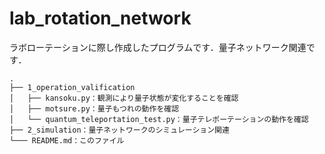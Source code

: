 # lab_rotation_network
ラボローテーションに際し作成したプログラムです．量子ネットワーク関連です．

```
.
├── 1_operation_valification
│   ├── kansoku.py：観測により量子状態が変化することを確認
│   ├── motsure.py：量子もつれの動作を確認
│   └── quantum_teleportation_test.py：量子テレポーテーションの動作を確認
├── 2_simulation：量子ネットワークのシミュレーション関連
└─── README.md：このファイル 
```
